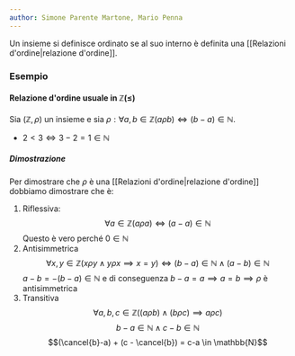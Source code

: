 ```yaml
---
author: Simone Parente Martone, Mario Penna
---
```


Un insieme si definisce ordinato se al suo interno è definita una [[Relazioni d'ordine|relazione d'ordine]].
### Esempio
#### Relazione d'ordine usuale in $\mathbb{Z (\leq)}$
Sia $(\mathbb{Z}, \rho)$ un insieme e sia $\rho : \forall a,b \in \mathbb{Z} (a \rho b) \iff (b-a) \in \mathbb{N}$.
- $2<3 \iff 3-2=1 \in \mathbb{N}$
##### Dimostrazione
Per dimostrare che $\rho$ è una [[Relazioni d'ordine|relazione d'ordine]] dobbiamo dimostrare che è:
1. Riflessiva:
$$\forall a \in \mathbb{Z} (a\rho a) \iff (a-a) \in \mathbb{N}$$
	Questo è vero perché $0 \in \mathbb{N}$
2. Antisimmetrica
$$\forall x,y \in \mathbb{Z} (x \rho y \land y \rho x \implies x=y) \iff (b-a) \in \mathbb{N} \land (a-b) \in \mathbb{N}$$
$a- b = -(b-a) \in \mathbb{N}$ e di conseguenza $b-a = a \implies a=b \implies \rho \text{ è antisimmetrica}$
3. Transitiva
$$\forall a,b,c \in \mathbb{Z} ((a \rho b) \land (b \rho c) \implies a \rho c)$$
$$b-a \in \mathbb{N} \land c-b \in \mathbb{N}$$
$$(\cancel{b}-a) + (c - \cancel{b}) = c-a \in \mathbb{N}$$
